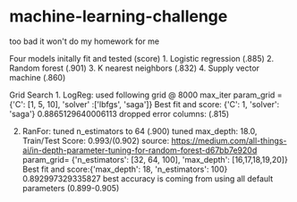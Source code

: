 # machine-learning-challenge
too bad it won't do my homework for me


Four models initally fit and tested (score)
    1. Logistic regression (.885)
    2. Random forest (.901)
    3. K nearest neighbors (.832)
    4. Supply vector machine (.860)
    
Grid Search
    1. LogReg: used following grid @ 8000 max_iter
        param_grid = {'C': [1, 5, 10],
                      'solver' :['lbfgs', 'saga']}
        Best fit and score: {'C': 1, 'solver': 'saga'}
                            0.8865129640006113
        dropped error columns: (.815)

   2. RanFor: tuned n_estimators to 64 (.900)
               tuned max_depth: 18.0, Train/Test Score: 0.993/(0.902)
               source: https://medium.com/all-things-ai/in-depth-parameter-tuning-for-random-forest-d67bb7e920d
        param_grid= {'n_estimators': [32, 64, 100],
              'max_depth': [16,17,18,19,20]}
        Best fit and score:{'max_depth': 18, 'n_estimators': 100}
                            0.892997329335827
        best accuracy is coming from using all default parameters (0.899-0.905)
    

